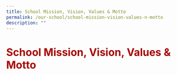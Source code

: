 ```yaml
---
title: School Mission, Vision, Values & Motto
permalink: /our-school/school-mission-vision-values-n-motto
description: ""
---
```

# <span style = "color: #a70303"> <b>School Mission, Vision, Values & Motto</b> </span>